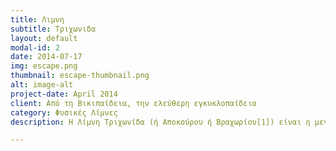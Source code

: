 ```yaml
---
title: Λιμνη 
subtitle: Τριχωνιδα
layout: default
modal-id: 2
date: 2014-07-17
img: escape.png
thumbnail: escape-thumbnail.png
alt: image-alt
project-date: April 2014
client: Από τη Βικιπαίδεια, την ελεύθερη εγκυκλοπαίδεια
category: Φυσικές Λίμνες
description: Η Λίμνη Τριχωνίδα (ή Αποκούρου ή Βραχωρίου[1]) είναι η μεγαλύτερη λίμνη της Ελλάδας. Βρίσκεται στον νομό Αιτωλοακαρνανίας, ανατολικά της πόλης του Αγρινίου, μεταξύ των επαρχιών Μεσολογγίου και Τριχωνίδας, νότια του Παναιτωλικού όρους και βόρεια του Αρακύνθου. Εκτείνεται από τα ανατολικά προς τα δυτικά και συνδέεται δυτικά με τη γειτονική λίμνη Λυσιμαχία.

---
```

